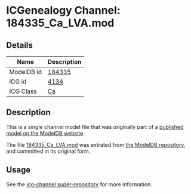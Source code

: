 # ICGenealogy Channel: 184335\_Ca\_LVA.mod

## Details

Name | Description
---- | -----------
ModelDB id | [184335](http://senselab.med.yale.edu/ModelDB/ShowModel.cshtml?model=184335)
ICG id | [4134](http://icg.neurotheory.ox.ac.uk/channels/3/4134)
ICG Class | [Ca](http://icg.neurotheory.ox.ac.uk/channels/3)

## Description

This is a single channel model file that was originally part of a [published model on the ModelDB website](http://senselab.med.yale.edu/mModelDB/ShowModel.cshtml?model=184335).

The file [184335\_Ca\_LVA.mod](184335_Ca_LVA.mod) was extrated from [the ModelDB repository](http://senselab.med.yale.edu/ModelDB/ShowModel.cshtml?model=184335), and committed in its original form.

## Usage

See the [icg-channel super-repository](https://github.com/icgenealogy/icg-channels) for more information.